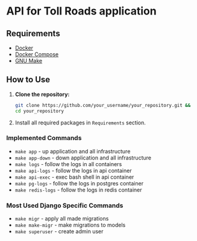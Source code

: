 # API for Toll Roads application

## Requirements

- [Docker](https://www.docker.com/get-started)
- [Docker Compose](https://docs.docker.com/compose/install/)
- [GNU Make](https://www.gnu.org/software/make/)

## How to Use

1. **Clone the repository:**

   ```bash
   git clone https://github.com/your_username/your_repository.git &&
   cd your_repository

2. Install all required packages in `Requirements` section.


### Implemented Commands
* `make app` - up application and all infrastructure
* `make app-down` - down application and all infrastructure
* `make logs` - follow the logs in all containers
* `make api-logs` - follow the logs in api container
* `make api-exec` - exec bash shell in api container
* `make pg-logs` - follow the logs in postgres container
* `make redis-logs` - follow the logs in redis container

### Most Used Django Specific Commands

* `make migr` - apply all made migrations
* `make make-migr` - make migrations to models
* `make superuser` - create admin user